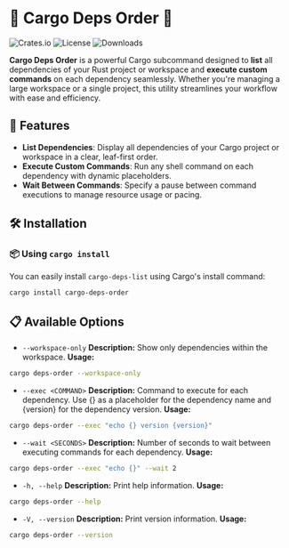 # 🚀 Cargo Deps Order 🦀

![Crates.io](https://img.shields.io/crates/v/cargo-deps-order.svg)
![License](https://img.shields.io/crates/l/cargo-deps-order.svg)
![Downloads](https://img.shields.io/crates/d/cargo-deps-order.svg)

**Cargo Deps Order** is a powerful Cargo subcommand designed to **list** all dependencies of your Rust project or workspace and **execute custom commands** on each dependency seamlessly. Whether you're managing a large workspace or a single project, this utility streamlines your workflow with ease and efficiency.

## 📖 Features

- **List Dependencies**: Display all dependencies of your Cargo project or workspace in a clear, leaf-first order.
- **Execute Custom Commands**: Run any shell command on each dependency with dynamic placeholders.
- **Wait Between Commands**: Specify a pause between command executions to manage resource usage or pacing.

## 🛠 Installation

### 📦 Using `cargo install`

You can easily install `cargo-deps-list` using Cargo's install command:

```bash
cargo install cargo-deps-order
```

## 📋 Available Options

- `--workspace-only`
  **Description:** Show only dependencies within the workspace.
  **Usage:**

```bash
cargo deps-order --workspace-only
```

- `--exec <COMMAND>`
**Description:** Command to execute for each dependency. Use {} as a placeholder for the dependency name and {version} for the dependency version.
**Usage:**

```bash
cargo deps-order --exec "echo {} version {version}"
```

- `--wait <SECONDS>`
**Description:** Number of seconds to wait between executing commands for each dependency.
**Usage:**

```bash
cargo deps-order --exec "echo {}" --wait 2
```

- `-h, --help`
**Description:** Print help information.
**Usage:**

```bash
cargo deps-order --help
```

- `-V, --version`
**Description:** Print version information.
**Usage:**

```bash
cargo deps-order --version
```
